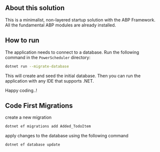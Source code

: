 ## About this solution

This is a minimalist, non-layered startup solution with the ABP Framework. All the fundamental ABP modules are already installed.

## How to run

The application needs to connect to a database. Run the following command in the `PowerScheduler` directory:

````bash
dotnet run --migrate-database
````

This will create and seed the initial database. Then you can run the application with any IDE that supports .NET.

Happy coding..!

## Code First Migrations

create a new migration

````bash
dotnet ef migrations add Added_TodoItem
````

apply changes to the database using the following command

````bash
dotnet ef database update
````

